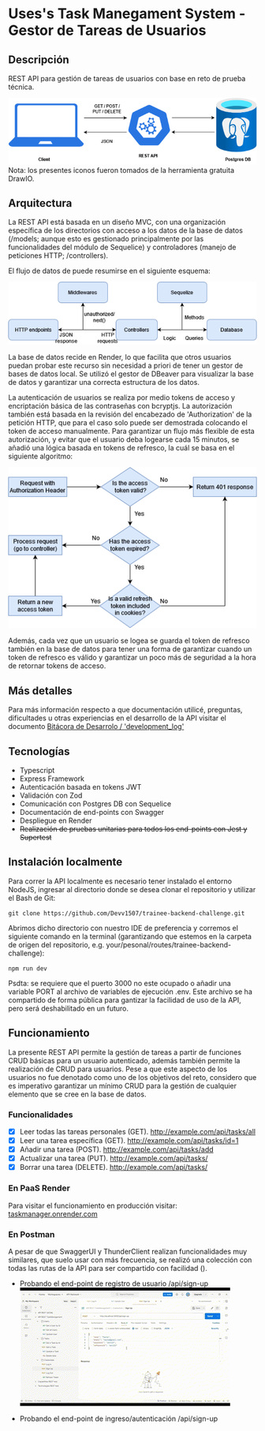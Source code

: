 # Uses's Task Manegament System - Gestor de Tareas de Usuarios

## Descripción
REST API para gestión de tareas de usuarios con base en reto de prueba técnica.

![Arquitectura base de la REST API](/media/api-architecture.drawio.png)
Nota: los presentes iconos fueron tomados de la herramienta gratuita DrawIO.

## Arquitectura
La REST API está basada en un diseño MVC, con una organización específica de los directorios con acceso a los datos de la base de datos (/models; aunque esto es gestionado principalmente por las funcionalidades del módulo de Sequelice) y controladores (manejo de peticiones HTTP; /controllers).

El flujo de datos de puede resumirse en el siguiente esquema:

![Flujo de datos general](/media/api-dataflow.png)

La base de datos recide en Render, lo que facilita que otros usuarios puedan probar este recurso sin necesidad a priori de tener un gestor de bases de datos local. Se utilizó el gestor de DBeaver para visualizar la base de datos y garantizar una correcta estructura de los datos.

La autenticación de usuarios se realiza por medio tokens de acceso y encriptación básica de las contraseñas con bcryptjs. La autorización también está basada en la revisión del encabezado de 'Authorization' de la petición HTTP, que para el caso solo puede ser demostrada colocando el token de acceso manualmente. Para garantizar un flujo más flexible de esta autorización, y evitar que el usuario deba logearse cada 15 minutos, se añadió una lógica basada en tokens de refresco, la cuál se basa en el siguiente algoritmo:

![Flujo de lógica de token de refresco](/media/api-refresh-token-logic.png)

Además, cada vez que un usuario se logea se guarda el token de refresco también en la base de datos para tener una forma de garantizar cuando un token de refresco es válido y garantizar un poco más de seguridad a la hora de retornar tokens de acceso.

## Más detalles
Para más información respecto a que documentación utilicé, preguntas, dificultades u otras experiencias en el desarrollo de la API visitar el documento [Bitácora de Desarrolo / 'development_log'](delopment_log.md)

## Tecnologías

- Typescript
- Express Framework
- Autenticación basada en tokens JWT
- Validación con Zod
- Comunicación con Postgres DB con Sequelice
- Documentación de end-points con Swagger
- Despliegue en Render
- ~~Realización de pruebas unitarias para todos los end-points con Jest y Supertest~~

## Instalación localmente
Para correr la API localmente es necesario tener instalado el entorno NodeJS, ingresar al directorio donde se desea clonar el repositorio y utilizar el Bash de Git:
```
git clone https://github.com/Devv1507/trainee-backend-challenge.git
```
Abrimos dicho directorio con nuestro IDE de preferencia y corremos el siguiente comando en la terminal (garantizando que estemos en la carpeta de origen del repositorio, e.g. your/pesonal/routes/trainee-backend-challenge):
```
npm run dev
```
Psdta: se requiere que el puerto 3000 no este ocupado o añadir una variable PORT al archivo de variables de ejecución .env. Este archivo se ha compartido de forma pública para gantizar la facilidad de uso de la API, pero será deshabilitado en un futuro.

## Funcionamiento
La presente REST API permite la gestión de tareas a partir de funciones CRUD básicas para un usuario autenticado, además también permite la realización de CRUD para usuarios. Pese a que este aspecto de los usuarios no fue denotado como uno de los objetivos del reto, considero que es imperativo garantizar un mínimo CRUD para la gestión de cualquier elemento que se cree en la base de datos.

### Funcionalidades

- [x] Leer todas las tareas personales (GET). http://example.com/api/tasks/all
- [x] Leer una tarea específica (GET). http://example.com/api/tasks/id=1
- [x] Añadir una tarea (POST). http://example.com/api/tasks/add
- [x] Actualizar una tarea (PUT). http://example.com/api/tasks/
- [x] Borrar una tarea (DELETE). http://example.com/api/tasks/

### En PaaS Render
Para visitar el funcionamiento en producción visitar: [taskmanager.onrender.com](www.taskmanager.onrender.com)

### En Postman
A pesar de que SwaggerUI y ThunderClient realizan funcionalidades muy similares, que suelo usar con más frecuencia, se realizó una colección con todas las rutas de la API para ser compartido con facilidad ().

* Probando el end-point de registro de usuario /api/sign-up
![Sign Up](/media/signup_API.gif)

* Probando el end-point de ingreso/autenticación /api/sign-up

